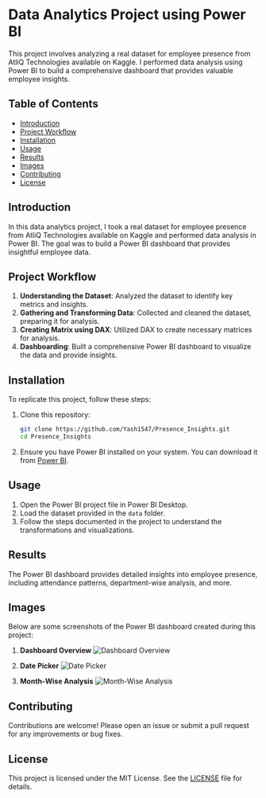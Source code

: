 # Data Analytics Project using Power BI

This project involves analyzing a real dataset for employee presence from AtliQ Technologies available on Kaggle. I performed data analysis using Power BI to build a comprehensive dashboard that provides valuable employee insights.

## Table of Contents
- [Introduction](#introduction)
- [Project Workflow](#project-workflow)
- [Installation](#installation)
- [Usage](#usage)
- [Results](#results)
- [Images](#images)
- [Contributing](#contributing)
- [License](#license)

## Introduction

In this data analytics project, I took a real dataset for employee presence from AtliQ Technologies available on Kaggle and performed data analysis in Power BI. The goal was to build a Power BI dashboard that provides insightful employee data.

## Project Workflow

1. **Understanding the Dataset**: Analyzed the dataset to identify key metrics and insights.
2. **Gathering and Transforming Data**: Collected and cleaned the dataset, preparing it for analysis.
3. **Creating Matrix using DAX**: Utilized DAX to create necessary matrices for analysis.
4. **Dashboarding**: Built a comprehensive Power BI dashboard to visualize the data and provide insights.

## Installation

To replicate this project, follow these steps:

1. Clone this repository:
    ```bash
    git clone https://github.com/Yash1547/Presence_Insights.git
    cd Presence_Insights
    ```

2. Ensure you have Power BI installed on your system. You can download it from [Power BI](https://powerbi.microsoft.com/).

## Usage

1. Open the Power BI project file in Power BI Desktop.
2. Load the dataset provided in the `data` folder.
3. Follow the steps documented in the project to understand the transformations and visualizations.

## Results

The Power BI dashboard provides detailed insights into employee presence, including attendance patterns, department-wise analysis, and more.

## Images

Below are some screenshots of the Power BI dashboard created during this project:

1. **Dashboard Overview**
    ![Dashboard Overview]([images/img1.jpg]([https://github.com/Yash1547/Presence_Insights/blob/main/image/img1.png](https://github.com/Yash1547/Presence_Insights/blob/main/image/img1.png)))

2. **Date Picker**
    ![Date Picker]([images/img2.jpg](https://github.com/Yash1547/Presence_Insights/blob/main/image/img2.jpg))

3. **Month-Wise Analysis**
    ![Month-Wise Analysis]([images/img3.jpg](https://github.com/Yash1547/Presence_Insights/blob/main/image/img3.jpg))

## Contributing

Contributions are welcome! Please open an issue or submit a pull request for any improvements or bug fixes.

## License

This project is licensed under the MIT License. See the [LICENSE](LICENSE) file for details.
